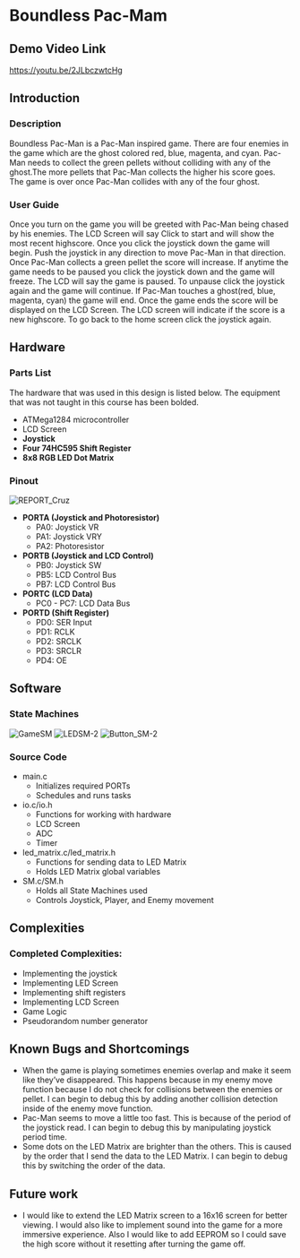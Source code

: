 # Boundless Pac-Mam

## Demo Video Link

https://youtu.be/2JLbczwtcHg

## Introduction

### Description

Boundless Pac-Man is a Pac-Man inspired game. There are four enemies in the game
which are the ghost colored red, blue, magenta, and cyan. Pac-Man needs to collect the green
pellets without colliding with any of the ghost.The more pellets that Pac-Man collects the higher
his score goes. The game is over once Pac-Man collides with any of the four ghost.


### User Guide

Once you turn on the game you will be greeted with Pac-Man being chased by his
enemies. The LCD Screen will say Click to start and will show the most recent highscore. Once
you click the joystick down the game will begin.
Push the joystick in any direction to move Pac-Man in that direction. Once Pac-Man
collects a green pellet the score will increase.
If anytime the game needs to be paused you click the joystick down and the game will
freeze. The LCD will say the game is paused. To unpause click the joystick again and the game
will continue.
If Pac-Man touches a ghost(red, blue, magenta, cyan) the game will end. Once the game
ends the score will be displayed on the LCD Screen. The LCD screen will indicate if the score is
a new highscore.
To go back to the home screen click the joystick again.


## Hardware

### Parts List

The hardware that was used in this design is listed below. The equipment that was not
taught in this course has been bolded.
* ATMega1284 microcontroller
* LCD Screen
* __Joystick__
* __Four 74HC595 Shift Register__
* __8x8 RGB LED Dot Matrix__

### Pinout
![REPORT_Cruz](https://user-images.githubusercontent.com/22971646/59252623-561aa500-8be1-11e9-8722-98defb256e4c.jpg)
* __PORTA (Joystick and Photoresistor)__ 
    * PA0: Joystick VR
    * PA1: Joystick VRY
    * PA2: Photoresistor
* __PORTB (Joystick and LCD Control)__
    * PB0: Joystick SW
    * PB5: LCD Control Bus
    * PB7: LCD Control Bus
* __PORTC (LCD Data)__
    * PC0 - PC7: LCD Data Bus
* __PORTD (Shift Register)__
    * PD0: SER Input
    * PD1: RCLK
    * PD2: SRCLK
    * PD3: SRCLR
    * PD4: OE


## Software

### State Machines
![GameSM](https://user-images.githubusercontent.com/22971646/59252857-d04b2980-8be1-11e9-9ded-22916a3d472c.png)
![LEDSM-2](https://user-images.githubusercontent.com/22971646/59252870-d80ace00-8be1-11e9-8643-ed9fe0dbfb59.png)
![Button_SM-2](https://user-images.githubusercontent.com/22971646/59252838-c6c1c180-8be1-11e9-81f0-5f9118f038bc.png)
### Source Code
* main.c
    * Initializes required PORTs
    * Schedules and runs tasks
* io.c/io.h
    * Functions for working with hardware
    * LCD Screen
    * ADC
    * Timer
* led_matrix.c/led_matrix.h
    * Functions for sending data to LED Matrix
    * Holds LED Matrix global variables
* SM.c/SM.h
    * Holds all State Machines used
    * Controls Joystick, Player, and Enemy movement

## Complexities

### Completed Complexities:
* Implementing the joystick
* Implementing LED Screen
* Implementing shift registers
* Implementing LCD Screen
* Game Logic
* Pseudorandom number generator

## Known Bugs and Shortcomings
* When the game is playing sometimes enemies overlap and make it seem like they’ve
disappeared. This happens because in my enemy move function because I do not check
for collisions between the enemies or pellet. I can begin to debug this by adding another
collision detection inside of the enemy move function.
* Pac-Man seems to move a little too fast. This is because of the period of the joystick
read. I can begin to debug this by manipulating joystick period time.
* Some dots on the LED Matrix are brighter than the others. This is caused by the order
that I send the data to the LED Matrix. I can begin to debug this by switching the order of
the data.
## Future work

* I would like to extend the LED Matrix screen to a 16x16 screen for better viewing. I would also
like to implement sound into the game for a more immersive experience. Also I would like to add
EEPROM so I could save the high score without it resetting after turning the game off.
